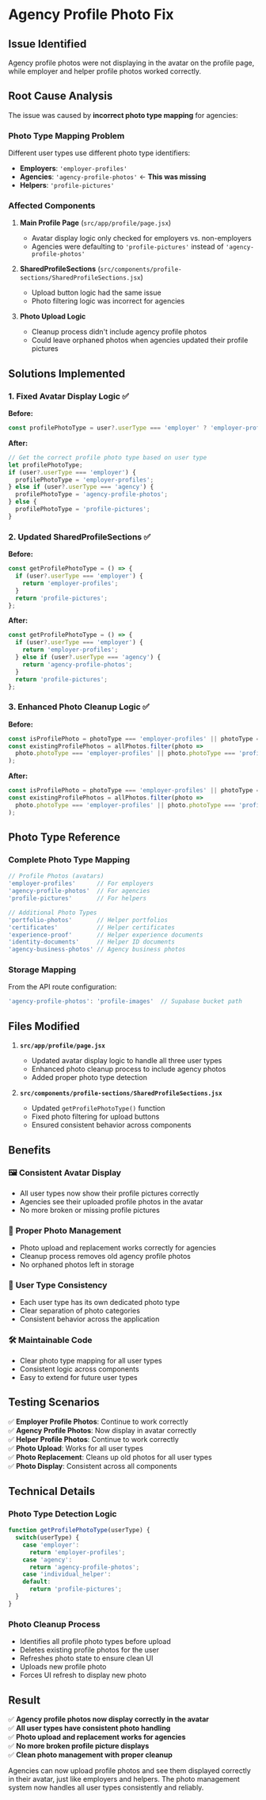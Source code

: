 # Agency Profile Photo Fix

## Issue Identified
Agency profile photos were not displaying in the avatar on the profile page, while employer and helper profile photos worked correctly.

## Root Cause Analysis
The issue was caused by **incorrect photo type mapping** for agencies:

### **Photo Type Mapping Problem**
Different user types use different photo type identifiers:
- **Employers**: `'employer-profiles'` 
- **Agencies**: `'agency-profile-photos'` ← **This was missing**
- **Helpers**: `'profile-pictures'`

### **Affected Components**
1. **Main Profile Page** (`src/app/profile/page.jsx`)
   - Avatar display logic only checked for employers vs. non-employers
   - Agencies were defaulting to `'profile-pictures'` instead of `'agency-profile-photos'`

2. **SharedProfileSections** (`src/components/profile-sections/SharedProfileSections.jsx`)
   - Upload button logic had the same issue
   - Photo filtering logic was incorrect for agencies

3. **Photo Upload Logic**
   - Cleanup process didn't include agency profile photos
   - Could leave orphaned photos when agencies updated their profile pictures

## Solutions Implemented

### 1. Fixed Avatar Display Logic ✅

**Before:**
```javascript
const profilePhotoType = user?.userType === 'employer' ? 'employer-profiles' : 'profile-pictures';
```

**After:**
```javascript
// Get the correct profile photo type based on user type
let profilePhotoType;
if (user?.userType === 'employer') {
  profilePhotoType = 'employer-profiles';
} else if (user?.userType === 'agency') {
  profilePhotoType = 'agency-profile-photos';
} else {
  profilePhotoType = 'profile-pictures';
}
```

### 2. Updated SharedProfileSections ✅

**Before:**
```javascript
const getProfilePhotoType = () => {
  if (user?.userType === 'employer') {
    return 'employer-profiles';
  }
  return 'profile-pictures';
};
```

**After:**
```javascript
const getProfilePhotoType = () => {
  if (user?.userType === 'employer') {
    return 'employer-profiles';
  } else if (user?.userType === 'agency') {
    return 'agency-profile-photos';
  }
  return 'profile-pictures';
};
```

### 3. Enhanced Photo Cleanup Logic ✅

**Before:**
```javascript
const isProfilePhoto = photoType === 'employer-profiles' || photoType === 'profile-pictures';
const existingProfilePhotos = allPhotos.filter(photo => 
  photo.photoType === 'employer-profiles' || photo.photoType === 'profile-pictures'
);
```

**After:**
```javascript
const isProfilePhoto = photoType === 'employer-profiles' || photoType === 'profile-pictures' || photoType === 'agency-profile-photos';
const existingProfilePhotos = allPhotos.filter(photo => 
  photo.photoType === 'employer-profiles' || photo.photoType === 'profile-pictures' || photo.photoType === 'agency-profile-photos'
);
```

## Photo Type Reference

### **Complete Photo Type Mapping**
```javascript
// Profile Photos (avatars)
'employer-profiles'      // For employers
'agency-profile-photos'  // For agencies  
'profile-pictures'       // For helpers

// Additional Photo Types
'portfolio-photos'       // Helper portfolios
'certificates'           // Helper certificates
'experience-proof'       // Helper experience documents
'identity-documents'     // Helper ID documents
'agency-business-photos' // Agency business photos
```

### **Storage Mapping**
From the API route configuration:
```javascript
'agency-profile-photos': 'profile-images'  // Supabase bucket path
```

## Files Modified

1. **`src/app/profile/page.jsx`**
   - Updated avatar display logic to handle all three user types
   - Enhanced photo cleanup process to include agency photos
   - Added proper photo type detection

2. **`src/components/profile-sections/SharedProfileSections.jsx`**
   - Updated `getProfilePhotoType()` function
   - Fixed photo filtering for upload buttons
   - Ensured consistent behavior across components

## Benefits

### 🖼️ **Consistent Avatar Display**
- All user types now show their profile pictures correctly
- Agencies see their uploaded profile photos in the avatar
- No more broken or missing profile pictures

### 🔄 **Proper Photo Management**
- Photo upload and replacement works correctly for agencies
- Cleanup process removes old agency profile photos
- No orphaned photos left in storage

### 🎯 **User Type Consistency**
- Each user type has its own dedicated photo type
- Clear separation of photo categories
- Consistent behavior across the application

### 🛠️ **Maintainable Code**
- Clear photo type mapping for all user types
- Consistent logic across components
- Easy to extend for future user types

## Testing Scenarios

✅ **Employer Profile Photos**: Continue to work correctly  
✅ **Agency Profile Photos**: Now display in avatar correctly  
✅ **Helper Profile Photos**: Continue to work correctly  
✅ **Photo Upload**: Works for all user types  
✅ **Photo Replacement**: Cleans up old photos for all user types  
✅ **Photo Display**: Consistent across all components  

## Technical Details

### **Photo Type Detection Logic**
```javascript
function getProfilePhotoType(userType) {
  switch(userType) {
    case 'employer':
      return 'employer-profiles';
    case 'agency':
      return 'agency-profile-photos';
    case 'individual_helper':
    default:
      return 'profile-pictures';
  }
}
```

### **Photo Cleanup Process**
- Identifies all profile photo types before upload
- Deletes existing profile photos for the user
- Refreshes photo state to ensure clean UI
- Uploads new profile photo
- Forces UI refresh to display new photo

## Result

✅ **Agency profile photos now display correctly in the avatar**  
✅ **All user types have consistent photo handling**  
✅ **Photo upload and replacement works for agencies**  
✅ **No more broken profile picture displays**  
✅ **Clean photo management with proper cleanup**  

Agencies can now upload profile photos and see them displayed correctly in their avatar, just like employers and helpers. The photo management system now handles all user types consistently and reliably.